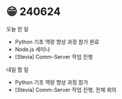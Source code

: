 # 😁 240624

오늘 한 일

* Python 기초 역량 향상 과정 참가 완료
* Node.js 세미나
* \[Stevia] Comm-Server 작업 진행

내일 할 일

* Python 기초 역량 향상 과정 참가
* \[Stevia] Comm-Server 작업 진행, 전체 회의
